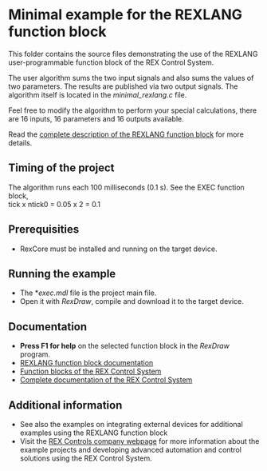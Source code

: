 Minimal example for the REXLANG function block 
==============================================

This folder contains the source files demonstrating the use of the REXLANG 
user-programmable function block of the REX Control System.

The user algorithm sums the two input signals and also sums the values of two 
parameters. The results are published via two output signals. The algorithm 
itself is located in the *minimal_rexlang.c* file.

Feel free to modify the algorithm to perform your special calculations, there
are 16 inputs, 16 parameters and 16 outputs available. 

Read the
[complete description of the REXLANG function block](http://www.rexcontrols.com/media/HTML/DOC/ENGLISH/REXLANG.html)
for more details. 

## Timing of the project ##

The algorithm runs each 100 milliseconds (0.1 s). See the EXEC function block,  
tick x ntick0 = 0.05 x 2 = 0.1 

## Prerequisities ##
- RexCore must be installed and running on the target device.

## Running the example ##
- The **exec.mdl* file is the project main file.
- Open it with *RexDraw*, compile and download it to the target device.

## Documentation ##

- **Press F1 for help** on the selected function block in the *RexDraw* program.
- [REXLANG function block documentation](http://www.rexcontrols.com/media/HTML/DOC/ENGLISH/REXLANG.html)
- [Function blocks of the REX Control System](http://www.rexcontrols.com/media/HTML/DOC/ENGLISH/index.html)
- [Complete documentation of the REX Control System](http://www.rexcontrols.com/documentation-and-support)

## Additional information ##

- See also the examples on integrating external devices for additional examples
using the REXLANG function block
- Visit the [REX Controls company webpage](http://www.rexcontrols.com) 
for more information about the example projects and developing advanced 
automation and control solutions using the REX Control System.

